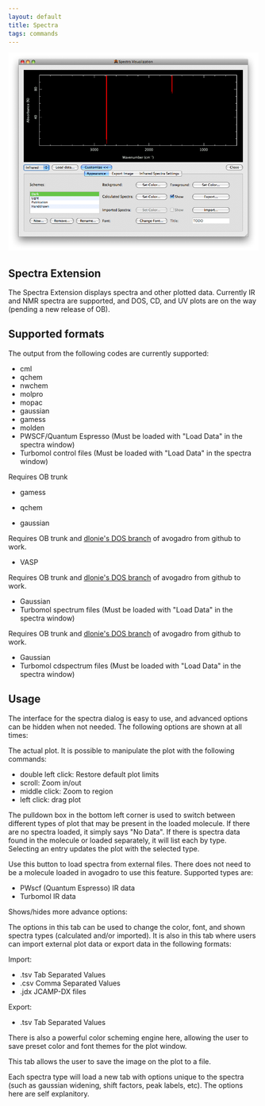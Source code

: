 ```yaml
---
layout: default
title: Spectra
tags: commands
---
```




![](Spectra.png "Spectra.png")

Spectra Extension
-----------------

The Spectra Extension displays spectra and other plotted data. Currently IR and NMR spectra are supported, and DOS, CD, and UV plots are on the way (pending a new release of OB).

Supported formats
-----------------

The output from the following codes are currently supported:



-   cml
-   qchem
-   nwchem
-   molpro
-   mopac
-   gaussian
-   gamess
-   molden
-   PWSCF/Quantum Espresso (Must be loaded with "Load Data" in the spectra window)
-   Turbomol control files (Must be loaded with "Load Data" in the spectra window)



Requires OB trunk

-   gamess



-   qchem
-   gaussian



Requires OB trunk and [dlonie's DOS branch](http://github.com/dlonie/avogadro/tree/DOS) of avogadro from github to work.

-   VASP



Requires OB trunk and [dlonie's DOS branch](http://github.com/dlonie/avogadro/tree/DOS) of avogadro from github to work.

-   Gaussian
-   Turbomol spectrum files (Must be loaded with "Load Data" in the spectra window)



Requires OB trunk and [dlonie's DOS branch](http://github.com/dlonie/avogadro/tree/DOS) of avogadro from github to work.

-   Gaussian
-   Turbomol cdspectrum files (Must be loaded with "Load Data" in the spectra window)

Usage
-----

The interface for the spectra dialog is easy to use, and advanced options can be hidden when not needed. The following options are shown at all times:



The actual plot. It is possible to manipulate the plot with the following commands:

-   double left click: Restore default plot limits
-   scroll: Zoom in/out
-   middle click: Zoom to region
-   left click: drag plot



The pulldown box in the bottom left corner is used to switch between different types of plot that may be present in the loaded molecule. If there are no spectra loaded, it simply says "No Data". If there is spectra data found in the molecule or loaded separately, it will list each by type. Selecting an entry updates the plot with the selected type.



Use this button to load spectra from external files. There does not need to be a molecule loaded in avogadro to use this feature. Supported types are:

-   PWscf (Quantum Espresso) IR data
-   Turbomol IR data



Shows/hides more advance options:



The options in this tab can be used to change the color, font, and shown spectra types (calculated and/or imported). It is also in this tab where users can import external plot data or export data in the following formats:

Import:

-   .tsv Tab Separated Values
-   .csv Comma Separated Values
-   .jdx JCAMP-DX files

Export:

-   .tsv Tab Separated Values

There is also a powerful color scheming engine here, allowing the user to save preset color and font themes for the plot window.



This tab allows the user to save the image on the plot to a file.



Each spectra type will load a new tab with options unique to the spectra (such as gaussian widening, shift factors, peak labels, etc). The options here are self explanitory.



